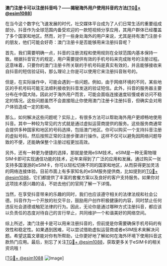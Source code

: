 **澳门注册卡可以注册抖音吗？——揭秘海外用户使用抖音的方法[[TG💪+ @esim1088](https://t.me/s/esim1088)]**

在当今这个数字化飞速发展的时代，社交媒体平台成为了人们日常生活的重要组成部分。抖音作为全球范围内备受欢迎的一款短视频分享应用，其用户群体已经覆盖了多个国家和地区。然而，对于一些身处海外的用户来说，尤其是持有澳门注册卡的朋友，他们可能会好奇：澳门注册卡是否能够用来注册抖音呢？

首先，我们需要明确一点，抖音的注册流程和使用规则在全球范围内基本保持一致。根据抖音官方的规定，用户需要提供有效的手机号码来完成账号的注册过程。这意味着，只要你的澳门注册卡所关联的手机号码是真实有效的，并且能够接收来自抖音的短信验证码，那么理论上你是可以使用它来注册抖音账号的。

但是，在实际操作中，可能会遇到一些问题。例如，由于网络环境的不同，某些地区的手机号码可能无法顺利接收到抖音发送的验证短信。此外，抖音的服务器主要分布在中国大陆，因此对于海外用户而言，可能会面临连接速度较慢或者访问不稳定的情况。这些问题虽然不会直接阻止你使用澳门注册卡注册抖音，但确实会对用户体验造成一定的影响。

那么，如何解决这些问题呢？实际上，有很多方法可以帮助海外用户更顺畅地使用抖音。其中一种较为常见的方式就是通过虚拟运营商提供的服务。这些服务商通常会提供多种国家和地区的号码选择，包括澳门地区。你可以购买一个支持抖音注册的虚拟号码，然后按照正常的注册步骤进行操作。这样不仅可以避免因网络问题导致的不便，还能确保整个注册过程更加高效。

另外，还有一种更为便捷的选择，那就是使用eSIM技术。eSIM是一种无需物理SIM卡即可实现通信功能的技术，近年来得到了广泛的应用和发展。通过购买一张支持多国漫游的eSIM卡，你可以轻松切换不同的国家和地区，从而获得更加灵活的网络连接体验。目前市面上有多家知名的eSIM服务提供商，比如提到的[TG💪+ @esim1088](https://t.me/s/esim1088)，它们都提供了丰富的套餐方案以及良好的客户支持服务。如果你对这项技术感兴趣的话，不妨去他们的官网了解一下详情。

当然，在享受抖音带来的乐趣的同时，我们也应该遵守相关的法律法规和社会公德。抖音作为一个开放的社交平台，鼓励用户创作积极健康的内容，同时禁止任何违反社会道德或触犯法律的行为。因此，无论你是通过哪种方式注册抖音，都应该以负责任的态度对待自己的言行举止，共同维护一个和谐美好的网络空间。

综上所述，澳门注册卡是可以用来注册抖音的，但前提是你需要确保手机号码的有效性和稳定性。如果遇到困难，可以尝试借助虚拟运营商或者eSIM技术来解决问题。希望这篇文章能对你有所帮助，让你更好地了解如何在海外环境下使用抖音这款热门应用。最后，别忘了关注[TG💪+ @esim1088](https://t.me/s/esim1088)，获取更多关于eSIM卡的相关资讯哦！

[[TG💪+ @esim1088](https://t.me/s/esim1088) ![Image](https://i.postimg.cc/4NQfJmqS/Snipaste-2025-05-13-00-14-12.png)]